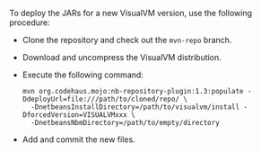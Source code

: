 To deploy the JARs for a new VisualVM version, use the following procedure:

*   Clone the repository and check out the `mvn-repo` branch.

*   Download and uncompress the VisualVM distribution.

*   Execute the following command:

        mvn org.codehaus.mojo:nb-repository-plugin:1.3:populate -DdeployUrl=file:///path/to/cloned/repo/ \
          -DnetbeansInstallDirectory=/path/to/visualvm/install -DforcedVersion=VISUALVMxxx \
          -DnetbeansNbmDirectory=/path/to/empty/directory

*   Add and commit the new files.
